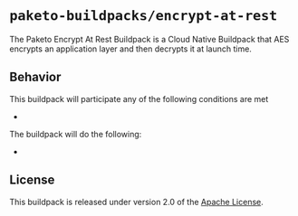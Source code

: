 # `paketo-buildpacks/encrypt-at-rest`
The Paketo Encrypt At Rest Buildpack is a Cloud Native Buildpack that AES encrypts an application layer and then decrypts it at launch time.

## Behavior
This buildpack will participate any of the following conditions are met

*

The buildpack will do the following:

*

## License
This buildpack is released under version 2.0 of the [Apache License][a].

[a]: http://www.apache.org/licenses/LICENSE-2.0
